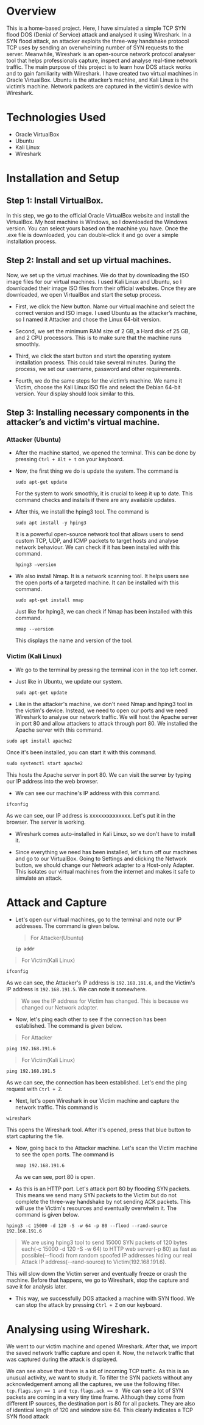 # Overview

This is a home-based project. Here, I have simulated a simple TCP SYN flood DOS (Denial of Service) attack and analysed it using Wireshark. In a SYN flood attack, an attacker exploits the three-way handshake protocol TCP uses by sending an overwhelming number of SYN requests to the server. Meanwhile, Wireshark is an open-source network protocol analyser tool that helps professionals capture, inspect and analyse real-time network traffic. The main purpose of this project is to learn how DOS attack works and to gain familiarity with Wireshark. I have created two virtual machines in Oracle VirtualBox. Ubuntu is the attacker’s machine, and Kali Linux is the victim’s machine. Network packets are captured in the victim’s device with Wireshark.

# Technologies Used

* Oracle VirtualBox
* Ubuntu
* Kali Linux
* Wireshark
  
# Installation and Setup

## Step 1: Install VirtualBox.

In this step, we go to the official Oracle VirtualBox website and install the VirtualBox. My host machine is Windows, so I downloaded the Windows version. You can select yours based on the machine you have. Once the .exe file is downloaded, you can double-click it and go over a simple installation process.

## Step 2: Install and set up virtual machines.

Now, we set up the virtual machines. We do that by downloading the ISO image files for our virtual machines. I used Kali Linux and Ubuntu, so I downloaded their image ISO files from their official websites. Once they are downloaded, we open VirtualBox and start the setup process.
* First, we click the New button. Name our virtual machine and select the correct version and ISO image. I used Ubuntu as the attacker’s machine, so I named it Attacker and 
chose the Linux 64-bit version.

* Second, we set the minimum RAM size of 2 GB, a Hard disk of 25 GB, and 2 CPU processors. This is to make sure that the machine runs smoothly.
  
* Third, we click the start button and start the operating system installation process. This could take several minutes. During the process, we set our username, password and other requirements.
  
* Fourth, we do the same steps for the victim’s machine. We name it Victim, choose the Kali Linux ISO file and select the Debian 64-bit version.
Your display should look similar to this.

## Step 3: Installing necessary components in the attacker’s and victim's virtual machine.

### Attacker (Ubuntu)
* After the machine started, we opened the terminal. This can be done by pressing 
              ``Ctrl + Alt + t`` on your keyboard.
  
* Now, the first thing we do is update the system. The command is
  ```
  sudo apt-get update
  ``` 
  For the system to work smoothly, it is crucial to keep it up to date. This command checks and installs if there are any available updates.
  
* After this, we install the hping3 tool. The command is 
  ```
  sudo apt install -y hping3
  ```
  It is a powerful open-source network tool that allows users to send custom TCP, UDP, and ICMP packets to target hosts and analyse network behaviour. We can check if it 
  has been installed with this command.
   ```
   hping3 –version
   ```
* We also install Nmap. It is a network scanning tool. It helps users see the open ports of a targeted machine. It can be installed with this command.
   ```
   sudo apt-get install nmap
   ```
  Just like for hping3, we can check if Nmap has been installed with this command.
   ```
   nmap --version
   ```
  This displays the name and version of the tool.

### Victim (Kali Linux) 

- We go to the terminal by pressing the terminal icon in the top left corner. 

- Just like in Ubuntu, we update our system. 

  ```
  sudo apt-get update
  ```

- Like in the attacker's machine, we don't need Nmap and hping3 tool in the victim's device. Instead, we need to open our ports and we need Wireshark to analyse our network traffic. We will host the Apache server in port 80 and allow attackers to attack through port 80. We installed the Apache server with this command.
```
sudo apt install apache2
```
Once it's been installed, you can start it with this command.
```
sudo systemctl start apache2
```
This hosts the Apache server in port 80. We can visit the server by typing our IP address into the web browser.


- We can see our machine's IP address with this command.
```
ifconfig
```

As we can see, our IP address is xxxxxxxxxxxxxx. Let's put it in the browser.
The server is working.

- Wireshark comes auto-installed in Kali Linux, so we don't have to install it.

- Since everything we need has been installed, let's turn off our machines and go to our VirtualBox. Going to Settings and clicking the Network button, we should change our Network adapter to a Host-only Adapter. This isolates our virtual machines from the internet and makes it safe to simulate an attack.

# Attack and Capture
- Let's open our virtual machines, go to the terminal and note our IP addresses. The command is given below.
  > For Attacker(Ubuntu)
   ```
   ip addr
   ```
> For Victim(Kali Linux)
  ```
  ifconfig
  ```
As we can see, the Attacker's IP address is ``192.168.191.6``, and the Victim's IP address is ``192.168.191.5``. We can note it somewhere.
  > We see the IP address for Victim has changed. This is because we changed our Network adapter.

- Now, let's ping each other to see if the connection has been established. The command is given below.
> For Attacker
```
ping 192.168.191.6
```
> For Victim(Kali Linux)
```
ping 192.168.191.5
```
As we can see, the connection has been established. Let's end the ping request with ``Ctrl + Z``.

- Next, let's open Wireshark in our Victim machine and capture the network traffic. This command is
```
wireshark
```
This opens the Wireshark tool. After it's opened, press that blue button to start capturing the file.

- Now, going back to the Attacker machine. Let's scan the Victim machine to see the open ports. The command is
  ```
  nmap 192.168.191.6
  ```
  As we can see, port 80 is open.

- As this is an HTTP port. Let's attack port 80 by flooding SYN packets. This means we send many SYN packets to the Victim but do not complete the three-way handshake by not sending ACK packets. This will use the Victim's resources and eventually overwhelm it. The command is given below.
```
hping3 -c 15000 -d 120 -S -w 64 -p 80 --flood --rand-source 192.168.191.6
```
> We are using hping3 tool to send 15000 SYN packets of 120 bytes each(-c 15000 -d 120 -S -w 64) to HTTP web server(-p 80) as fast as possible(--flood) from random spoofed IP addresses hiding our real Attack IP address(--rand-source) to Victim(192.168.191.6).

This will slow down the Victim server and eventually freeze or crash the machine. Before that happens, we go to Wireshark, stop the capture and save it for analysis later.

- This way, we successfully DOS attacked a machine with SYN flood. We can stop the attack by pressing `Ctrl + Z` on our keyboard.

# Analysing using Wireshark.  
We went to our victim machine and opened Wireshark. After that, we import the saved network traffic capture and open it. Now, the network traffic that was captured during the attack is displayed.


We can see above that there is a lot of incoming TCP traffic. As this is an unusual activity, we want to study it. To filter the SYN packets without any acknowledgement among all the captures, we use the following filter.
`tcp.flags.syn == 1 and tcp.flags.ack == 0
`
We can see a lot of SYN packets are coming in a very tiny time frame. Although they come from different IP sources, the destination port is 80 for all packets. They are also of identical length of 120 and window size 64. This clearly indicates a TCP SYN flood attack





     
   

      


          







